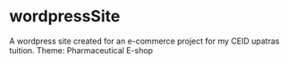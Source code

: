# wordpressSite
A wordpress site created for an e-commerce project for my CEID upatras tuition. Theme: Pharmaceutical E-shop
